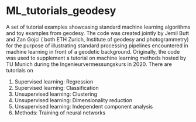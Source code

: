 # ML_tutorials_geodesy
A set of tutorial examples showcasing standard machine learning algorithms and toy examples from geodesy.
The code was created jointly by Jemil Butt and Zan Gojci ( both ETH Zurich, Institute of geodesy and photogrammetry) for the purpose of illustrating standard processing pipelines encountered in machine learning in front of a geodetic background. Originally, the code was used to supplement a tutorial on machine learning methods hosted by TU Munich during the Ingenieurvermessungskurs in 2020.
There are tutorials on
1. Supervised learning: Regression
2. Supervised learning: Classification
3. Unsupervised learning: Clustering
4. Unsupervised learning: Dimensionality reduction
5. Unsupervised learning: Independent component analysis
6. Methods: Training of neural networks
